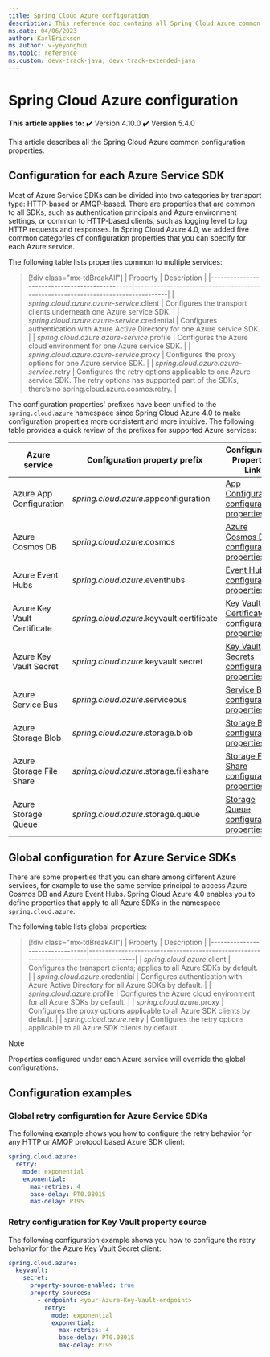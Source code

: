 ```yaml
---
title: Spring Cloud Azure configuration
description: This reference doc contains all Spring Cloud Azure common configuration.
ms.date: 04/06/2023
author: KarlErickson
ms.author: v-yeyonghui
ms.topic: reference
ms.custom: devx-track-java, devx-track-extended-java
---
```


# Spring Cloud Azure configuration

**This article applies to:** ✔️ Version 4.10.0 ✔️ Version 5.4.0

This article describes all the Spring Cloud Azure common configuration properties.

## Configuration for each Azure Service SDK

Most of Azure Service SDKs can be divided into two categories by transport type: HTTP-based or AMQP-based. There are properties that are common to all SDKs, such as authentication principals and Azure environment settings, or common to HTTP-based clients, such as logging level to log HTTP requests and responses. In Spring Cloud Azure 4.0, we added five common categories of configuration properties that you can specify for each Azure service.

The following table lists properties common to multiple services:

> [!div class="mx-tdBreakAll"]
> | Property                                      | Description                                                                      |
> |-----------------------------------------------|----------------------------------------------------------------------------------|
> | *spring.cloud.azure.azure-service*.client     | Configures the transport clients underneath one Azure service SDK.               |
> | *spring.cloud.azure.azure-service*.credential | Configures authentication with Azure Active Directory for one Azure service SDK. |
> | *spring.cloud.azure.azure-service*.profile    | Configures the Azure cloud environment for one Azure service SDK.                |
> | *spring.cloud.azure.azure-service*.proxy      | Configures the proxy options for one Azure service SDK.                          |
> | *spring.cloud.azure.azure-service*.retry      | Configures the retry options applicable to one Azure service SDK. The retry options has supported part of the SDKs, there’s no spring.cloud.azure.cosmos.retry.                                                                     |

The configuration properties' prefixes have been unified to the `spring.cloud.azure` namespace since Spring Cloud Azure 4.0 to make configuration properties more consistent and more intuitive. The following table provides a quick review of the prefixes for supported Azure services:

| Azure service               | Configuration property prefix             | Configuration Properties Link                                                                                          |
|-----------------------------|-------------------------------------------|------------------------------------------------------------------------------------------------------------------------|
| Azure App Configuration     | *spring.cloud.azure*.appconfiguration     | [App Configuration configuration properties](configuration-properties-azure-app-configuration.md)                |
| Azure Cosmos DB             | *spring.cloud.azure*.cosmos               | [Azure Cosmos DB configuration properties](configuration-properties-azure-cosmos-db.md)                          |
| Azure Event Hubs            | *spring.cloud.azure*.eventhubs            | [Event Hubs configuration properties](configuration-properties-azure-event-hubs.md) |
| Azure Key Vault Certificate | *spring.cloud.azure*.keyvault.certificate | [Key Vault Certificates configuration properties](configuration-properties-azure-key-vault-certificates.md)      |
| Azure Key Vault Secret      | *spring.cloud.azure*.keyvault.secret      | [Key Vault Secrets configuration properties](configuration-properties-azure-key-vault-secrets.md)                |
| Azure Service Bus           | *spring.cloud.azure*.servicebus           | [Service Bus configuration properties](configuration-properties-azure-service-bus.md)                            |
| Azure Storage Blob          | *spring.cloud.azure*.storage.blob         | [Storage Blob configuration properties](configuration-properties-azure-storage-blob.md)                          |
| Azure Storage File Share    | *spring.cloud.azure*.storage.fileshare    | [Storage File Share configuration properties](configuration-properties-azure-storage-file-share.md)              |
| Azure Storage Queue         | *spring.cloud.azure*.storage.queue        | [Storage Queue configuration properties](configuration-properties-azure-storage-queue.md)                        |

## Global configuration for Azure Service SDKs

There are some properties that you can share among different Azure services, for example to use the same service principal to access Azure Cosmos DB and Azure Event Hubs. Spring Cloud Azure 4.0 enables you to define properties that apply to all Azure SDKs in the namespace `spring.cloud.azure`.

The following table lists global properties:

> [!div class="mx-tdBreakAll"]
> | Property                        | Description                                                                          |
> |---------------------------------|--------------------------------------------------------------------------------------|
> | *spring.cloud.azure*.client     | Configures the transport clients; applies to all Azure SDKs by default.              |
> | *spring.cloud.azure*.credential | Configures authentication with Azure Active Directory for all Azure SDKs by default. |
> | *spring.cloud.azure*.profile    | Configures the Azure cloud environment for all Azure SDKs by default.                |
> | *spring.cloud.azure*.proxy      | Configures the proxy options applicable to all Azure SDK clients by default.         |
> | *spring.cloud.azure*.retry      | Configures the retry options applicable to all Azure SDK clients by default.         |

> [!NOTE]
> Properties configured under each Azure service will override the global configurations.

## Configuration examples

### Global retry configuration for Azure Service SDKs

The following example shows you how to configure the retry behavior for any HTTP or AMQP protocol based Azure SDK client:

```yaml
spring.cloud.azure:
  retry:
    mode: exponential
    exponential:
      max-retries: 4
      base-delay: PT0.0801S
      max-delay: PT9S
```

### Retry configuration for Key Vault property source

The following configuration example shows you how to configure the retry behavior for the Azure Key Vault Secret client:

```yaml
spring.cloud.azure:
  keyvault:
    secret:
      property-source-enabled: true
      property-sources:
        - endpoint: <your-Azure-Key-Vault-endpoint>
          retry:
            mode: exponential
            exponential:
              max-retries: 4
              base-delay: PT0.0801S
              max-delay: PT9S
```
